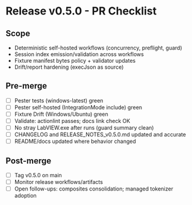 <!-- markdownlint-disable-next-line MD041 -->
# Release v0.5.0 - PR Checklist

## Scope

- Deterministic self-hosted workflows (concurrency, preflight, guard)
- Session index emission/validation across workflows
- Fixture manifest bytes policy + validator updates
- Drift/report hardening (execJson as source)

## Pre-merge

- [ ] Pester tests (windows-latest) green
- [ ] Pester self-hosted (IntegrationMode include) green
- [ ] Fixture Drift (Windows/Ubuntu) green
- [ ] Validate: actionlint passes; docs link check OK
- [ ] No stray LabVIEW.exe after runs (guard summary clean)
- [ ] CHANGELOG and RELEASE_NOTES_v0.5.0.md updated and accurate
- [ ] README/docs updated where behavior changed

## Post-merge

- [ ] Tag v0.5.0 on main
- [ ] Monitor release workflows/artifacts
- [ ] Open follow-ups: composites consolidation; managed tokenizer adoption
